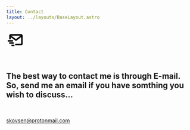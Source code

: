 ```yaml
---
title: Contact
layout: ../layouts/BaseLayout.astro
---
```


<svg xmlns="http://www.w3.org/2000/svg" width="48" height="48" viewBox="0 0 24 24" style="transform: ;msFilter:;"><path d="M20 4H6c-1.103 0-2 .897-2 2v5h2V8l6.4 4.8a1.001 1.001 0 0 0 1.2 0L20 8v9h-8v2h8c1.103 0 2-.897 2-2V6c0-1.103-.897-2-2-2zm-7 6.75L6.666 6h12.668L13 10.75z"></path><path d="M2 12h7v2H2zm2 3h6v2H4zm3 3h4v2H7z"></path></svg>

<br />

## The best way to contact me is through E-mail. So, send me an email if you have somthing you wish to discuss...

<br />

[skovsen@protonmail.com](mailto:skovsen@protonmail.com)
